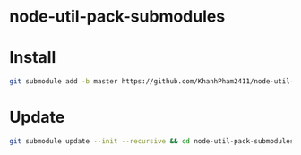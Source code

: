 # node-util-pack-submodules

# Install

```bash
git submodule add -b master https://github.com/KhanhPham2411/node-util-pack-submodules.git && git submodule update --init --recursive && cd node-util-pack-submodules && yarn install
```

# Update
```bash
git submodule update --init --recursive && cd node-util-pack-submodules && yarn install
```
